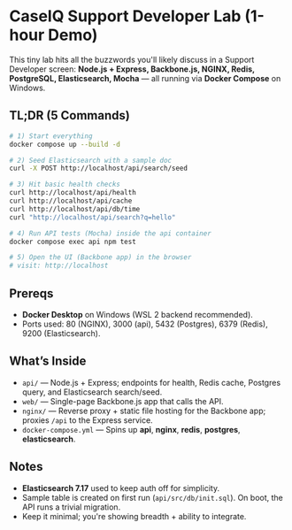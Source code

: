 # CaseIQ Support Developer Lab (1-hour Demo)

This tiny lab hits all the buzzwords you'll likely discuss in a Support Developer screen:
**Node.js + Express, Backbone.js, NGINX, Redis, PostgreSQL, Elasticsearch, Mocha** — all running via **Docker Compose** on Windows.

## TL;DR (5 Commands)

```bash
# 1) Start everything
docker compose up --build -d

# 2) Seed Elasticsearch with a sample doc
curl -X POST http://localhost/api/search/seed

# 3) Hit basic health checks
curl http://localhost/api/health
curl http://localhost/api/cache
curl http://localhost/api/db/time
curl "http://localhost/api/search?q=hello"

# 4) Run API tests (Mocha) inside the api container
docker compose exec api npm test

# 5) Open the UI (Backbone app) in the browser
# visit: http://localhost
```

## Prereqs
- **Docker Desktop** on Windows (WSL 2 backend recommended).
- Ports used: 80 (NGINX), 3000 (api), 5432 (Postgres), 6379 (Redis), 9200 (Elasticsearch).

## What’s Inside
- `api/` — Node.js + Express; endpoints for health, Redis cache, Postgres query, and Elasticsearch search/seed.
- `web/` — Single-page Backbone.js app that calls the API.
- `nginx/` — Reverse proxy + static file hosting for the Backbone app; proxies `/api` to the Express service.
- `docker-compose.yml` — Spins up **api**, **nginx**, **redis**, **postgres**, **elasticsearch**.

## Notes
- **Elasticsearch 7.17** used to keep auth off for simplicity.
- Sample table is created on first run (`api/src/db/init.sql`). On boot, the API runs a trivial migration.
- Keep it minimal; you're showing breadth + ability to integrate.
